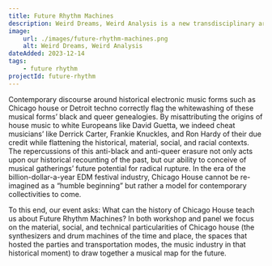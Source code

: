 ```yaml
---
title: Future Rhythm Machines
description: Weird Dreams, Weird Analysis is a new transdisciplinary arts and humanities collaborative project gathering creative practitioners in the arts, theory, and technology from different continents and professional contexts to speculate on the political potentials of the Weird as an aesthetic category and new modes of (psycho-schizo)analysis sufficient to it.
image:
    url: ./images/future-rhythm-machines.png
    alt: Weird Dreams, Weird Analysis
dateAdded: 2023-12-14
tags:
    - future rhythm
projectId: future-rhythm
---
```


Contemporary discourse around historical electronic music forms such as Chicago house or Detroit techno correctly flag the whitewashing of these musical forms’ black and queer genealogies. By misattributing the origins of house music to white Europeans like David Guetta, we indeed cheat musicians’ like Derrick Carter, Frankie Knuckles, and Ron Hardy of their due credit while flattening the historical, material, social, and racial contexts. The repercussions of this anti-black and anti-queer erasure not only acts upon our historical recounting of the past, but our ability to conceive of musical gatherings’ future potential for radical rupture. In the era of the billion-dollar-a-year EDM festival industry, Chicago House cannot be re-imagined as a “humble beginning” but rather a model for contemporary collectivities to come.

To this end, our event asks: What can the history of Chicago House teach us about Future Rhythm Machines? In both workshop and panel we focus on the material, social, and technical particularities of Chicago house (the synthesizers and drum machines of the time and place, the spaces that hosted the parties and transportation modes, the music industry in that historical moment) to draw together a musical map for the future.
